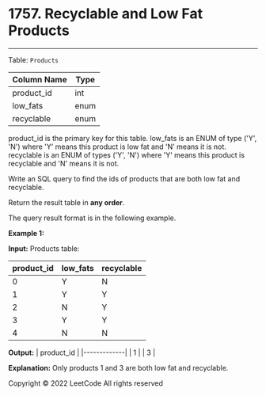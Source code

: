 # 1757\. Recyclable and Low Fat Products

* * *

Table: `Products`

| Column Name | Type    |
|-------------|---------|
| product\_id  | int     |
| low\_fats    | enum    |
| recyclable  | enum    |
product\_id is the primary key for this table.
low\_fats is an ENUM of type ('Y', 'N') where 'Y' means this product is low fat and 'N' means it is not.
recyclable is an ENUM of types ('Y', 'N') where 'Y' means this product is recyclable and 'N' means it is not.

Write an SQL query to find the ids of products that are both low fat and recyclable.

Return the result table in **any order**.

The query result format is in the following example.

**Example 1:**

**Input:** 
Products table:

| product\_id  | low\_fats | recyclable |
|-------------|----------|------------|
| 0           | Y        | N          |
| 1           | Y        | Y          |
| 2           | N        | Y          |
| 3           | Y        | Y          |
| 4           | N        | N          |

**Output:** 
| product\_id  |
|-------------|
| 1           |
| 3           |

**Explanation:** Only products 1 and 3 are both low fat and recyclable.

Copyright ©️ 2022 LeetCode All rights reserved